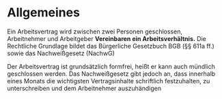 # Allgemeines
Ein Arbeitsvertrag wird zwischen zwei Personen geschlossen, Arbeitnehmer und Arbeitgeber **Vereinbaren ein Arbeitsverhältnis.** 
Die Rechtliche Grundlage bildet das Bürgerliche Gesetzbuch BGB (§§ 611a ff.) sowie das Nachweißgesetz (NachwG)

Der Arbeitsvertrag ist grundsätzlich formfrei, heißt er kann auch mündlich geschlossen werden. Das Nachweißgesetz gibt jedoch an, dass innerhalb eines Monats die wichtigsten Vertragsinhalte schriftlich festzuhalten, zu unterschreiben und dem Arbeitnehmer auszuhändigen